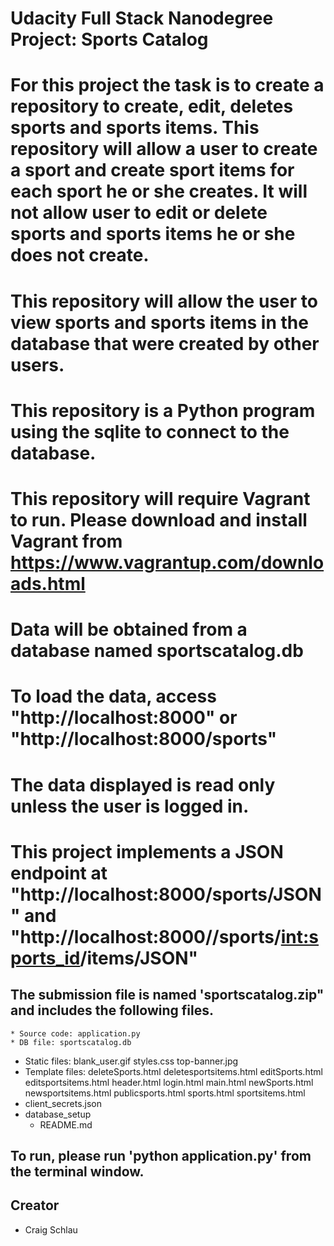 # Udacity Full Stack Nanodegree Project: Sports Catalog

# For this project the task is to create a repository to create, edit, deletes sports  and sports items.  This repository will allow a user to create a sport and create sport items for each sport he or she creates.  It will not allow user to edit or delete sports and sports items he or she does not create.
# This repository will allow the user to view sports and sports items in the database that were created by other users.
# This repository is a Python program using the sqlite to connect to the database.

# This repository will require Vagrant to run.  Please download and install Vagrant from https://www.vagrantup.com/downloads.html
# Data will be obtained from a database named sportscatalog.db
# To load the data, access "http://localhost:8000" or "http://localhost:8000/sports"
# The data displayed is read only unless the user is logged in.

# This project implements a JSON endpoint at "http://localhost:8000/sports/JSON" and "http://localhost:8000//sports/<int:sports_id>/items/JSON"


## The submission file is named 'sportscatalog.zip" and includes the following files.
	* Source code: application.py
	* DB file: sportscatalog.db
  * Static files:
      blank_user.gif
      styles.css
      top-banner.jpg
  * Template files:
      deleteSports.html
      deletesportsitems.html
      editSports.html
      editsportsitems.html
      header.html
      login.html
      main.html
      newSports.html
      newsportsitems.html
      publicsports.html
      sports.html
      sportsitems.html
  * client_secrets.json
  * database_setup
	* README.md

## To run, please run 'python application.py' from the terminal window.

## Creator
* Craig Schlau
